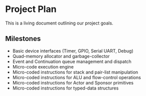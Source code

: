 # Project Plan

This is a living document outlining our project goals.

## Milestones

  * Basic device interfaces (Timer, GPIO, Serial UART, Debug)
  * Quad-memory allocator and garbage-collector
  * Event and Continuation queue management and dispatch
  * Micro-code execution engine
  * Micro-coded instructions for stack and pair-list manipulation
  * Micro-coded instructions for ALU and flow-control operations
  * Micro-coded instructions for Actor and Sponsor primitives
  * Micro-coded instructions for typed-data structures
